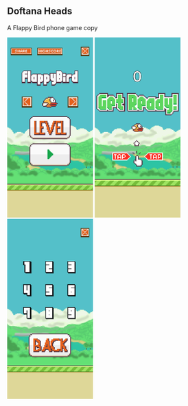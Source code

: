 ## Doftana Heads
 A Flappy Bird phone game copy

<kbd><img src="https://github.com/emyl089/doftana-heads/blob/main/Images/Fig1.png" alt="fig1" width="200" heigth="600"/></kbd>
<kbd><img src="https://github.com/emyl089/doftana-heads/blob/main/Images/Fig2.png" alt="fig1" width="200" heigth="600"/></kbd>
<kbd><img src="https://github.com/emyl089/doftana-heads/blob/main/Images/Fig3.png" alt="fig1" width="200" heigth="600"/></kbd>
